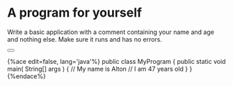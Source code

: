 <!-- djw: done -->
# A program for yourself

Write a basic application with a comment containing your name and age and nothing else. Make sure it runs and has no errors.

<button class="section" target="section1" show="Sample Answer" hide="Hide Answer"></button>

<!--sec data-title="Answer" data-id="section1" data-show=false ces-->
{%ace edit=false, lang='java'%}
public class MyProgram
 {
    public static void main( String[] args )
    {
        // My name is Alton
        // I am 47 years old
    }
 }
{%endace%}
<!--endsec-->